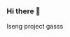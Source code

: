 ### Hi there 👋
Iseng project gasss

<!--
**maintebot/maintebot** is a ✨ _special_ ✨ repository because its `README.md` (this file) appears on your GitHub profile.

Here are some ideas to get you started:

- 🔭 I’m currently working on ... Gasss
- 🌱 I’m currently learning ... Gasss
- 👯 I’m looking to collaborate on ... Gasss
- 🤔 I’m looking for help with ... Gasss
- 💬 Ask me about ... Gasss
- 📫 How to reach me: ... Gasss
- 😄 Pronouns: ... Gasss
- ⚡ Fun fact: ... Gasss
-->
